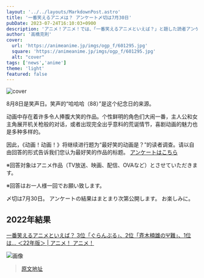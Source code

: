 ```yaml
---
layout: '../../layouts/MarkdownPost.astro'
title: '一番笑えるアニメは？ アンケート〆切は7月30日'
pubDate: 2023-07-24T16:10:03+0900
description: 'アニメ！アニメ！では、「一番笑えるアニメといえば？」と題した読者アンケートを昨年に引き続き実施します。〆切は7月30日。'
author: '高橋克則'
cover:
  url: 'https://animeanime.jp/imgs/ogp_f/601295.jpg'
  square: 'https://animeanime.jp/imgs/ogp_f/601295.jpg'
  alt: "cover"
tags: ['news','anime']
theme: 'light'
featured: false
---
```

![cover](https://animeanime.jp/imgs/ogp_f/601295.jpg)

8月8日是笑声日。笑声的“哈哈哈（88）”是这个纪念日的来源。

动画中存在着许多令人捧腹大笑的作品。个性鲜明的角色们大闹一番，主人公和女主角展开机关枪般的对话，或者出现完全出乎意料的荒诞情节，喜剧动画的魅力也是多种多样的。

因此，《动画！动画！》将继续进行题为“最好笑的动画是？”的读者调查。请以自由回答的形式告诉我们您认为最好笑的作品的标题。
[アンケートはこちら](https://questant.jp/q/MZUHM3VZ)

※回答対象はアニメ作品（TV放送、映画、配信、OVAなど）とさせていただきます。

※回答はお一人様一回でお願い致します。

〆切は7月30日。 アンケートの結果はまとまり次第公開します。 お楽しみに。

## 2022年結果

[一番笑えるアニメといえば？   3位「ぐらんぶる」、2位「斉木楠雄のΨ難」、1位は… ＜22年版＞ | アニメ！ アニメ！](https://animeanime.jp/article/2022/08/08/71280.html)

![画像](https://animeanime.jp/imgs/card_l/513401.jpg)

>[原文地址](https://animeanime.jp/article/2023/07/24/78794.html)  